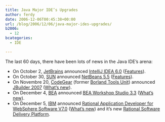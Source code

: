 ```yaml
---
title: Java Major IDE’s Upgrades
author: ferdy
date: 2006-12-06T00:45:38+00:00
url: /blog/2006/12/06/java-major-ides-upgrades/
b2006:
  - 12
bcategories:
  - IDE

---
```

The last 60 days, there have been lots of news in the Java IDE&#8217;s arena:

  * On October 2, [JetBrains][1] announced [IntelliJ IDEA 6.0][2] ([Features][3]).
  * On October 30, [SUN][4] announced [NetBeans 5.5][5] ([Features][6]).
  * On Novembre 20, [CodeGear][7] (former [Borland Tools Unit][8]) announced [JBuilder 2007][9] ([What&#8217;s new][10]).
  * On December 4, [BEA][11] announced [BEA Workshop Studio 3.3][12] ([What&#8217;s new][13]).
  * On December 5, [IBM][14] announced [Rational Application Developer for WebSphere Software V7.0][15] ([What&#8217;s new][16]) and it&#8217;s new [Rational Software Delivery Platform][17].

 [1]: http://www.jetbrains.com/
 [2]: http://www.jetbrains.com/idea/index.html
 [3]: http://www.jetbrains.com/idea/features/
 [4]: http://www.sun.com/
 [5]: http://www.netbeans.org/
 [6]: http://www.netbeans.org/products/ide/features.html
 [7]: http://www.codegear.com/
 [8]: http://www.rodenas.org/blog/2006/11/19/borland-spins-off-its-tools-unit/
 [9]: http://bdn.borland.com/article/33830
 [10]: http://www.borland.com/resources/en/pdf/products/jbuilder/jbuilder_whats_new.pdf
 [11]: http://www.bea.com/
 [12]: http://dev2dev.bea.com/blog/wgroth2/archive/2006/12/bea_workshop_st_1.html
 [13]: http://edocs.bea.com/workshop/docs92/studio33/WhatsNew.htm
 [14]: http://www.ibm.com/
 [15]: http://www-128.ibm.com/developerworks/rational/products/rad/
 [16]: http://www-128.ibm.com/developerworks/rational/library/06/1205_lloyd_rad/
 [17]: http://www-306.ibm.com/software/rational/announce/dt/